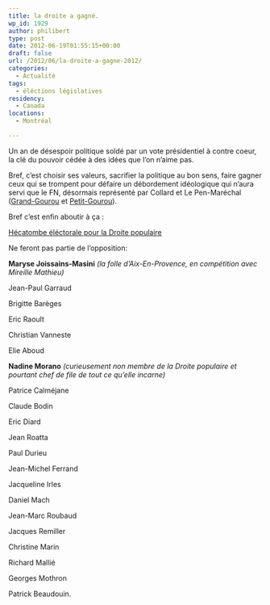```yaml
---
title: la droite a gagné.
wp_id: 1929
author: philibert
type: post
date: 2012-06-19T01:55:15+00:00
draft: false
url: /2012/06/la-droite-a-gagne-2012/
categories:
  - Actualité
tags:
  - éléctions législatives
residency:
  - Canada
locations:
  - Montréal

---
```

Un an de désespoir politique soldé par un vote présidentiel à contre coeur, la clé du pouvoir cédée à des idées que l&rsquo;on n&rsquo;aime pas.

Bref, c&rsquo;est choisir ses valeurs, sacrifier la politique au bon sens, faire gagner ceux qui se trompent pour défaire un débordement idéologique qui n&rsquo;aura servi que le FN, désormais représenté par Collard et Le Pen-Maréchal ([Grand-Gourou][1] et [Petit-Gourou][2]).
  
Bref c&rsquo;est enfin aboutir à ça :
  
<a class="arrow" target="_blank" href="https://www.lemonde.fr/politique/article/2012/06/18/hecatombe-electorale-pour-la-droite-populaire_1720438_823448.html">Hécatombe éléctorale pour la Droite populaire</a>

Ne feront pas partie de l&rsquo;opposition:

**Maryse Joissains-Masini** _(la folle d&rsquo;Aix-En-Provence, en compétition avec Mireille Mathieu)_
  
Jean-Paul Garraud
  
Brigitte Barèges
  
Eric Raoult
  
Christian Vanneste
  
Elie Aboud
  
**Nadine Morano** _(curieusement non membre de la Droite populaire et pourtant chef de file de tout ce qu&rsquo;elle incarne)_
  
Patrice Calméjane
  
Claude Bodin
  
Eric Diard
  
Jean Roatta
  
Paul Durieu
  
Jean-Michel Ferrand
  
Jacqueline Irles
  
Daniel Mach
  
Jean-Marc Roubaud
  
Jacques Remiller
  
Christine Marin
  
Richard Mallié
  
Georges Mothron
  
Patrick Beaudouin.

 [1]: https://fr.wikipedia.org/wiki/Grand_Gourou "Grand Gourou"
 [2]: https://fr.wikipedia.org/wiki/Petit_Gourou "Petit Gourou"